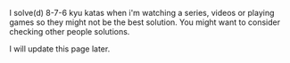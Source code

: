 I solve(d) 8-7-6 kyu katas when i'm watching a series, videos or playing games so they might not be the best solution. You might want to consider checking other people solutions.

I will update this page later.
